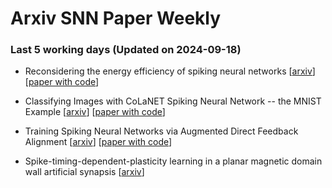 # Arxiv SNN Paper Weekly


 ### **Last 5 working days (Updated on 2024-09-18)** 


- Reconsidering the energy efficiency of spiking neural networks [[arxiv](https://arxiv.org/abs/2409.08290)] [[paper with code](https://paperswithcode.com/paper/reconsidering-the-energy-efficiency-of)]

- Classifying Images with CoLaNET Spiking Neural Network -- the MNIST Example [[arxiv](https://arxiv.org/abs/2409.07833)] [[paper with code](https://paperswithcode.com/paper/classifying-images-with-colanet-spiking)]

- Training Spiking Neural Networks via Augmented Direct Feedback Alignment [[arxiv](https://arxiv.org/abs/2409.07776)] [[paper with code](https://paperswithcode.com/paper/training-spiking-neural-networks-via)]

- Spike-timing-dependent-plasticity learning in a planar magnetic domain wall artificial synapsis [[arxiv](https://arxiv.org/abs/2409.08055)]

